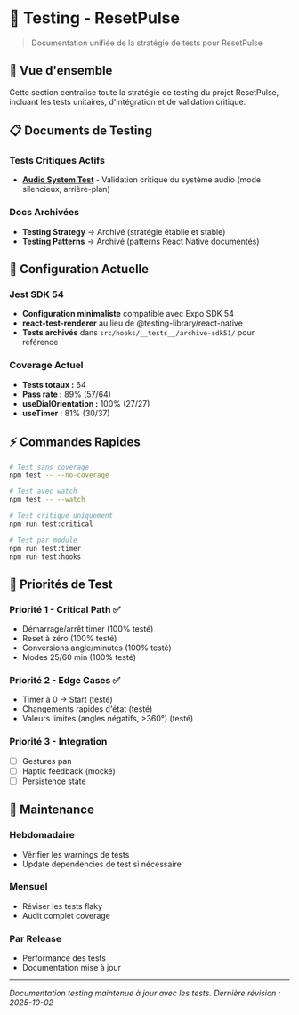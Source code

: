 # 🧪 Testing - ResetPulse

> Documentation unifiée de la stratégie de tests pour ResetPulse

## 🎯 Vue d'ensemble

Cette section centralise toute la stratégie de testing du projet ResetPulse, incluant les tests unitaires, d'intégration et de validation critique.

## 📋 Documents de Testing

### Tests Critiques Actifs
- **[Audio System Test](audio-system-test.md)** - Validation critique du système audio (mode silencieux, arrière-plan)

### Docs Archivées
- **Testing Strategy** → Archivé (stratégie établie et stable)
- **Testing Patterns** → Archivé (patterns React Native documentés)


## 🔧 Configuration Actuelle

### Jest SDK 54
- **Configuration minimaliste** compatible avec Expo SDK 54
- **react-test-renderer** au lieu de @testing-library/react-native
- **Tests archivés** dans `src/hooks/__tests__/archive-sdk51/` pour référence

### Coverage Actuel
- **Tests totaux :** 64
- **Pass rate :** 89% (57/64)
- **useDialOrientation :** 100% (27/27)
- **useTimer :** 81% (30/37)

## ⚡ Commandes Rapides

```bash
# Test sans coverage
npm test -- --no-coverage

# Test avec watch
npm test -- --watch

# Test critique uniquement
npm run test:critical

# Test par module
npm run test:timer
npm run test:hooks
```

## 🎯 Priorités de Test

### Priorité 1 - Critical Path ✅
- Démarrage/arrêt timer (100% testé)
- Reset à zéro (100% testé)
- Conversions angle/minutes (100% testé)
- Modes 25/60 min (100% testé)

### Priorité 2 - Edge Cases ✅
- Timer à 0 → Start (testé)
- Changements rapides d'état (testé)
- Valeurs limites (angles négatifs, >360°) (testé)

### Priorité 3 - Integration
- [ ] Gestures pan
- [ ] Haptic feedback (mocké)
- [ ] Persistence state

## 🔄 Maintenance

### Hebdomadaire
- Vérifier les warnings de tests
- Update dependencies de test si nécessaire

### Mensuel
- Réviser les tests flaky
- Audit complet coverage

### Par Release
- Performance des tests
- Documentation mise à jour

---

*Documentation testing maintenue à jour avec les tests. Dernière révision : 2025-10-02*